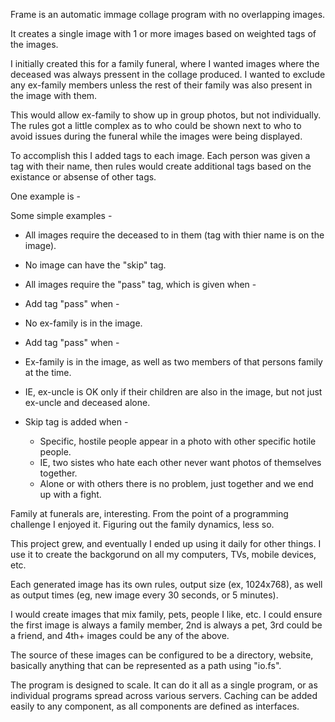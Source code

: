 Frame is an automatic immage collage program with no overlapping images.

It creates a single image with 1 or more images based on weighted tags of the images.

I initially created this for a family funeral, where I wanted images where the deceased was always pressent in the collage produced.
I wanted to exclude any ex-family members unless the rest of their family was also present in the image with them.

This would allow ex-family to show up in group photos, but not individually.
The rules got a little complex as to who could be shown next to who to avoid issues during the funeral while the images were being displayed.

To accomplish this I added tags to each image. Each person was given a tag with their name, then rules would create additional tags based
on the existance or absense of other tags.

One example is -

Some simple examples -

 - All images require the deceased to in them (tag with thier name is on the image).
 - No image can have the "skip" tag.
 - All images require the "pass" tag, which is given when -

 - Add tag "pass" when -
  - No ex-family is in the image.
 - Add tag "pass" when -
  - Ex-family is in the image, as well as two members of that persons family at the time.
  - IE, ex-uncle is OK only if their children are also in the image, but not just ex-uncle and deceased alone.

 - Skip tag is added when -
   - Specific, hostile people appear in a photo with other specific hotile people.
   - IE, two sistes who hate each other never want photos of themselves together.
   - Alone or with others there is no problem, just together and we end up with a fight.

Family at funerals are, interesting. From the point of a programming challenge I enjoyed it. Figuring out the family dynamics, less so.

This project grew, and eventually I ended up using it daily for other things.
I use it to create the backgorund on all my computers, TVs, mobile devices, etc.

Each generated image has its own rules, output size (ex, 1024x768), as well as output times (eg, new image every 30 seconds, or 5 minutes).

I would create images that mix family, pets, people I like, etc.
I could ensure the first image is always a family member, 2nd is always a pet, 3rd could be a friend,
and 4th+ images could be any of the above.

The source of these images can be configured to be a directory, website, basically anything that can be represented as a path using "io.fs".

The program is designed to scale. It can do it all as a single program, or as individual programs spread across various servers.
Caching can be added easily to any component, as all components are defined as interfaces.
